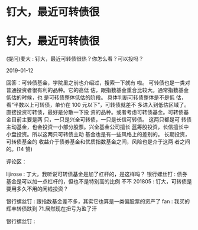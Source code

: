 # 钉大，最近可转债很

# 钉大，最近可转债很

(提问)麦大 : 钉大，最近可转债很热？你怎么看？可以投吗？

2019-01-12

回答：可转债基金，学院里之前也介绍过，搜索一下就有 啦。 可转债也是一类对普通投资者很有利的品种。它的高低 估，跟指数基金重合比较大。通常指数基金低估的时候，也 是可转债整体低估的阶段。 具体判断可转债整体是不是低 估，看“半数以上可转债，单价在 100 元以下”，可转债就差不 多进入到低估区域了。 直接投资可转债，最好是分散一下投 资的品种。或者考虑可转债基金。可转债基金目前主要是两 只，一只是兴全可转债，一只是长信可转债。 这两只都是可 转债主动基金，也会投资一小部分股票。兴全基金公司擅长 蓝筹股投资，长信擅长中小盘投资。所以这两只可转债主动 基金也是有一些风格上的差别的。 长期投资，可转债基金的 收益介于债券基金和优质指数基金之间，风险也是介于这两 者之间的。(14 赞)

评论区：

lijirose : 丁大，我听说可转债基金是加了杠杆的，是这样吗？ 银行螺丝钉 : 债券基金是可以加一点杠杆的，但也不是特别高的比例 不不 201805 : 钉大，可转债是要用多久不用的闲钱投资？

银行螺丝钉 : 跟指数基金差不多，其实它也算是一类偏股票的资产了 fan : 我买的辉丰转债跌到 71.居然现在扭亏为盈了汗

银行螺丝钉 :